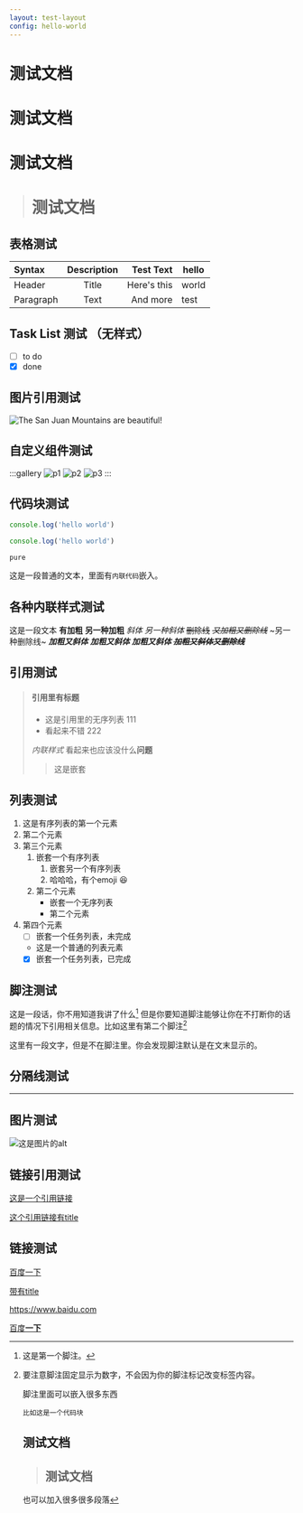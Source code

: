 ```yaml
---
layout: test-layout
config: hello-world
---
```


# 测试文档

# 测试文档

# 测试文档

> # 测试文档

## 表格测试

| Syntax      | Description | Test Text     | hello |
| :---        |    :----:   |          ---: |-------|
| Header      | Title       | Here's this   | world |
| Paragraph   | Text        | And more      | test  |

## Task List 测试 （无样式）

*   [ ] to do
*   [x] done

## 图片引用测试

![The San Juan Mountains are beautiful!][img]

## 自定义组件测试

:::gallery
![p1](p1.png)
![p2](p2.png)
![p3](p3.png)
:::

## 代码块测试

```js
console.log('hello world')
```

```js copy
console.log('hello world')
```

```
pure
```

这是一段普通的文本，里面有`内联代码`嵌入。

## 各种内联样式测试

这是一段文本 **有加粗** __另一种加粗__ _斜体_ *另一种斜体* ~~删除线~~ ~~*又加粗又删除线*~~ ~另一种删除线~ ***加粗又斜体*** **_加粗又斜体_** ***_加粗又斜体_*** ~~***加粗又斜体又删除线***~~

## 引用测试

> #### 引用里有标题
>
> - 这是引用里的无序列表 111
> - 看起来不错 222
>
>  *内联样式* 看起来也应该没什么**问题**
>> 这是嵌套

## 列表测试

1. 这是有序列表的第一个元素
2. 第二个元素
3. 第三个元素
    1. 嵌套一个有序列表
        1. 嵌套另一个有序列表
        2. 哈哈哈，有个emoji 😆
    2. 第二个元素
        * 嵌套一个无序列表
        * 第二个元素
4. 第四个元素
    - [ ] 嵌套一个任务列表，未完成
    - 这是一个普通的列表元素
    - [x] 嵌套一个任务列表，已完成

## 脚注测试

这是一段话，你不用知道我讲了什么[^1] 但是你要知道脚注能够让你在不打断你的话题的情况下引用相关信息。比如这里有第二个脚注[^bignote]


[^1]: 这是第一个脚注。
[^bignote]: 要注意脚注固定显示为数字，不会因为你的脚注标记改变标签内容。

    脚注里面可以嵌入很多东西

    ```
    比如这是一个代码块
    ```

    # 测试文档

    > # 测试文档

    也可以加入很多很多段落

这里有一段文字，但是不在脚注里。你会发现脚注默认是在文末显示的。

## 分隔线测试

_________________

## 图片测试

![这是图片的alt](https://mdg.imgix.net/assets/images/san-juan-mountains.jpg?auto=format&fit=clip&q=40&w=200 "这个图片有title")

## 链接引用测试

[这是一个引用链接][1]

[这个引用链接有title][2]

## 链接测试

[百度一下](https://www.baidu.com)

[带有title](https://www.baidu.com "这是title")

<https://www.baidu.com>

[百度**一下**](https://www.baidu.com)

[1]: https://www.google.com
[2]: https://www.baidu.com "title部分：百度一下"
[img]: https://mdg.imgix.net/assets/images/san-juan-mountains.jpg?auto=format&fit=clip&q=40&w=200 "这是图片的title"
